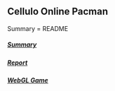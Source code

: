 
## Cellulo Online Pacman

Summary = README

##### [Summary](https://github.com/chili-epfl/cellulo-online-pacman/blob/master/Summary_Michael-Roust_Unity-based%20Multi-User%20GameImplementation%20forCellulo-Rehabilitation.pdf)

##### [Report](https://github.com/chili-epfl/cellulo-online-pacman/blob/master/Report_Michael-Roust_Unity-based%20Multi-User%20GameImplementation%20forCellulo-Rehabilitation.pdf)

##### [WebGL Game](https://chili-epfl.github.io/cellulo-online-pacman/)



